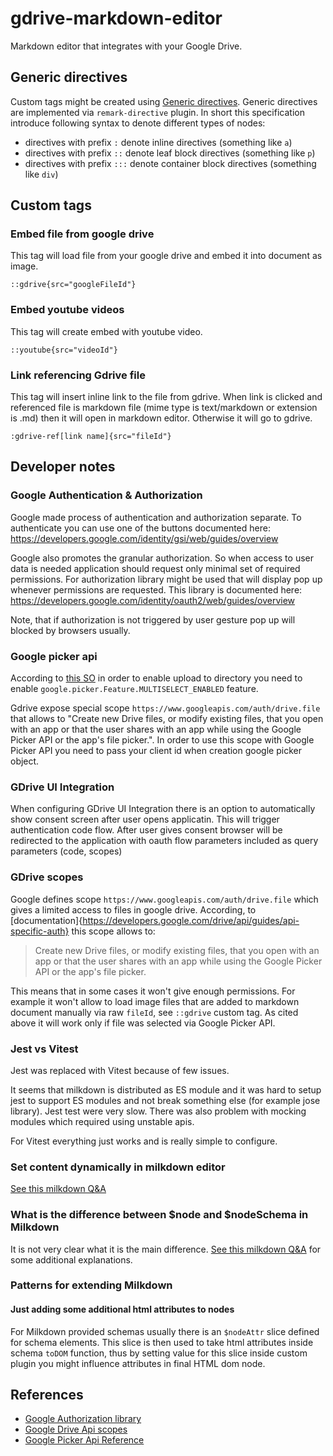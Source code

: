 # gdrive-markdown-editor

Markdown editor that integrates with your Google Drive.

## Generic directives

Custom tags might be created using [Generic directives](https://talk.commonmark.org/t/generic-directives-plugins-syntax/444). Generic directives are implemented via `remark-directive` plugin.
In short this specification introduce following syntax to denote different types of nodes:
  * directives with prefix `:` denote inline directives (something like `a`)
  * directives with prefix `::` denote leaf block directives (something like `p`)
  * directives with prefix `:::` denote container block directives (something like `div`)

## Custom tags

### Embed file from google drive 

This tag will load file from your google drive and embed it into document as image.

```
::gdrive{src="googleFileId"}
```


### Embed youtube videos

This tag will create embed with youtube video.

```
::youtube{src="videoId"}
```

### Link referencing Gdrive file

This tag will insert inline link to the file from gdrive. When link is clicked and referenced file is markdown file (mime type is text/markdown or extension is .md) then it will open in markdown editor. Otherwise it will go to gdrive.

```
:gdrive-ref[link name]{src="fileId"}
```

## Developer notes

### Google Authentication & Authorization

Google made process of authentication and authorization separate. To authenticate you can use one of the buttons documented here: https://developers.google.com/identity/gsi/web/guides/overview

Google also promotes the granular authorization. So when access to user data is needed application should request only minimal set of required permissions. For authorization library might be used that will display pop up whenever permissions are requested. This library is documented here: https://developers.google.com/identity/oauth2/web/guides/overview

Note, that if authorization is not triggered by user gesture pop up will blocked by browsers usually.

### Google picker api

According to [this SO](https://stackoverflow.com/questions/11680429/using-google-picker-to-upload-files-to-google-drive-and-place-in-specific-folder) in order to enable upload to directory you need to enable `google.picker.Feature.MULTISELECT_ENABLED` feature.

Gdrive expose special scope `https://www.googleapis.com/auth/drive.file` that allows to "Create new Drive files, or modify existing files, that you open with an app or that the user shares with an app while using the Google Picker API or the app's file picker.". In order to use this scope with Google Picker API you need to pass your client id when creation google picker object.

### GDrive UI Integration

When configuring GDrive UI Integration there is an option to automatically show consent screen after user opens applicatin. This will trigger authentication code flow. After user gives consent browser will be redirected to the application with oauth flow parameters included as query parameters (code, scopes)

### GDrive scopes

Google defines scope `https://www.googleapis.com/auth/drive.file` which gives a limited access to files in google drive. According, to [documentation]{https://developers.google.com/drive/api/guides/api-specific-auth} this scope allows to:

> Create new Drive files, or modify existing files, that you open with an app or that the user shares with an app while using the Google Picker API or the app's file picker.

This means that in some cases it won't give enough permissions. For example it won't allow to load image files that are added to markdown document manually via raw `fileId`, see `::gdrive` custom tag. As cited above it will work only if file was selected via Google Picker API.

### Jest vs Vitest

Jest was replaced with Vitest because of few issues.

It seems that milkdown is distributed as ES module and it was hard to setup jest to support ES modules and not break something else (for example jose library). Jest test were very slow. There was also problem with mocking modules which required using unstable apis.

For Vitest everything just works and is really simple to configure.

### Set content dynamically in milkdown editor

[See this milkdown Q&A](https://github.com/orgs/Milkdown/discussions/131)

### What is the difference between $node and $nodeSchema in Milkdown

It is not very clear what it is the main difference. [See this milkdown Q&A](https://github.com/orgs/Milkdown/discussions/1152) for some additional explanations.

### Patterns for extending Milkdown

#### Just adding some additional html attributes to nodes

For Milkdown provided schemas usually there is an `$nodeAttr` slice defined for schema elements. This slice is then used to take html attributes inside schema `toDOM` function, thus by setting value for this slice inside custom plugin you might influence attributes in final HTML dom node.

## References

* [Google Authorization library](https://developers.google.com/identity/oauth2/web/guides/overview?hl=en)
* [Google Drive Api scopes](https://developers.google.com/drive/api/guides/api-specific-auth)
* [Google Picker Api Reference](https://developers.google.com/drive/picker/reference#DocsUploadView)
